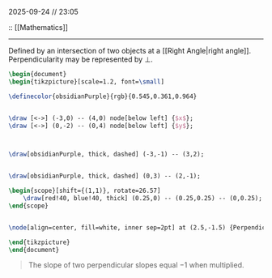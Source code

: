 2025-09-24 // 23:05

:: [[Mathematics]]

---

Defined by an intersection of two objects at a [[Right Angle|right angle]]. 
Perpendicularity may be represented by $\perp$.

```tikz
\begin{document}
\begin{tikzpicture}[scale=1.2, font=\small]

\definecolor{obsidianPurple}{rgb}{0.545,0.361,0.964}


\draw [<->] (-3,0) -- (4,0) node[below left] {$x$};
\draw [<->] (0,-2) -- (0,4) node[below left] {$y$};



\draw[obsidianPurple, thick, dashed] (-3,-1) -- (3,2);


\draw[obsidianPurple, thick, dashed] (0,3) -- (2,-1);

\begin{scope}[shift={(1,1)}, rotate=26.57]
    \draw[red!40, blue!40, thick] (0.25,0) -- (0.25,0.25) -- (0,0.25);
\end{scope}


\node[align=center, fill=white, inner sep=2pt] at (2.5,-1.5) {Perpendicular Lines \\ $L_1 \perp L_2$ \\ $m_1 \cdot m_2 = -1$};

\end{tikzpicture}
\end{document}
```


> The slope of two perpendicular slopes equal $-1$ when multiplied.

